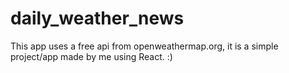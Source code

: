 # daily_weather_news
This app uses a free api from openweathermap.org, it is a simple project/app made by me using React. :)
